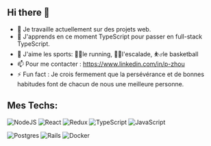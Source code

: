 ## Hi there 👋

- 🔭 Je travaille actuellement sur des projets web.
- 🌱 J'apprends en ce moment TypeScript pour passer en full-stack TypeScript.
- 🏅 J'aime les sports: 🏃‍♂️le running, 🧗‍♂️l'escalade, ⛹️‍♂️le basketball
- 📫 Pour me contacter : https://www.linkedin.com/in/p-zhou
- ⚡ Fun fact : Je crois fermement que la persévérance et de bonnes habitudes font de chacun de nous une meilleure personne.

## Mes Techs:
![NodeJS](https://img.shields.io/badge/node.js-6DA55F?style=for-the-badge&logo=node.js&logoColor=white)
![React](https://img.shields.io/badge/react-%2320232a.svg?style=for-the-badge&logo=react&logoColor=%2361DAFB)
![Redux](https://img.shields.io/badge/redux-%23593d88.svg?style=for-the-badge&logo=redux&logoColor=white)
![TypeScript](https://img.shields.io/badge/typescript-%23007ACC.svg?style=for-the-badge&logo=typescript&logoColor=white)
![JavaScript](https://img.shields.io/badge/javascript-%23323330.svg?style=for-the-badge&logo=javascript&logoColor=%23F7DF1E)

![Postgres](https://img.shields.io/badge/postgres-%23316192.svg?style=for-the-badge&logo=postgresql&logoColor=white)
![Rails](https://img.shields.io/badge/rails-%23CC0000.svg?style=for-the-badge&logo=ruby-on-rails&logoColor=white)
![Docker](https://img.shields.io/badge/docker-%230db7ed.svg?style=for-the-badge&logo=docker&logoColor=white)
